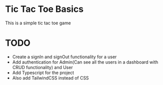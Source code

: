 # Tic Tac Toe Basics

This is a simple tic tac toe game

# TODO

- Create a signIn and signOut functionality for a user
- Add authentication for Admin(Can see all the users in a dashboard with CRUD functionality) and User
- Add Typescript for the project
- Also add TailwindCSS instead of CSS

